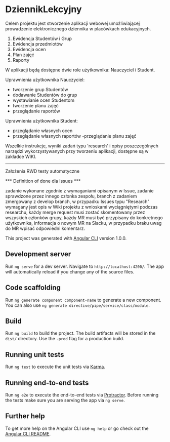 # DziennikLekcyjny


Celem projektu jest stworzenie aplikacji webowej umożliwiającej prowadzenie elektronicznego dziennika w placówkach edukacyjnych.

1. Ewidencja Studentów i Grup
2. Ewidencja przedmiotów
3. Ewidencja ocen
4. Plan zajęć
5. Raporty

W aplikacji będą dostępne dwie role użytkownika: Nauczyciel i Student.

Uprawnienia użytkownika Nauczyciel:
- tworzenie grup Studentów
- dodawanie Studentów do grup
- wystawianie ocen Studentom
- tworzenie planu zajęć
- przeglądanie raportów

Uprawnienia użytkownika Student:

- przeglądanie własnych ocen
- przeglądanie własnych raportów
 -przeglądanie planu zajęć
 
Wszelkie instrukcje, wyniki zadań typu 'research' i opisy poszczególnych narzędzi wykorzystywanych przy tworzeniu aplikacji, dostępne są  w zakładce WIKI.
 
-----------------------------------------------------------------------------------------------------------------------------
 
Założenia
RWD
testy automatyczne

*** Definition of done dla Issues ***


zadanie wykonane zgodnie z wymaganiami opisanym w Issue, 
zadanie sprawdzone przez innego członka zespołu, 
branch z zadaniem zmergowany z develop branch, 
w przypadku Issues typu "Research" wymagany jest opis w Wiki projektu z wnioskami wyciągniętymi podczas researchu, 
każdy merge request musi zostać skomentowany przez wszyskich członków grupy, 
każdy MR musi być przypisany do konkretnego użytkownika, 
informacja o nowym MR na Slacku, 
w przypadku braku uwag do MR wpisać odpowiedni komentarz. 


This project was generated with [Angular CLI](https://github.com/angular/angular-cli) version 1.0.0.

## Development server

Run `ng serve` for a dev server. Navigate to `http://localhost:4200/`. The app will automatically reload if you change any of the source files.

## Code scaffolding

Run `ng generate component component-name` to generate a new component. You can also use `ng generate directive/pipe/service/class/module`.

## Build

Run `ng build` to build the project. The build artifacts will be stored in the `dist/` directory. Use the `-prod` flag for a production build.

## Running unit tests

Run `ng test` to execute the unit tests via [Karma](https://karma-runner.github.io).

## Running end-to-end tests

Run `ng e2e` to execute the end-to-end tests via [Protractor](http://www.protractortest.org/).
Before running the tests make sure you are serving the app via `ng serve`.

## Further help

To get more help on the Angular CLI use `ng help` or go check out the [Angular CLI README](https://github.com/angular/angular-cli/blob/master/README.md).
